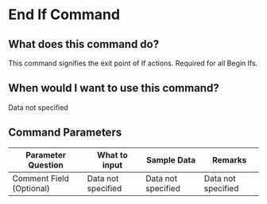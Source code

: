 <!--TITLE: End If Command -->
<!-- SUBTITLE: a command in the If Commands group -->
# End If Command


## What does this command do?
This command signifies the exit point of If actions.  Required for all Begin Ifs.


## When would I want to use this command?
Data not specified


## Command Parameters
| Parameter Question   	| What to input  	|  Sample Data 	| Remarks  	|
| ---                    | ---               | ---           | ---       |
|Comment Field (Optional)|Data not specified|Data not specified|Data not specified|



